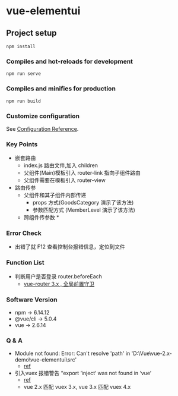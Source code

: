 # vue-elementui

## Project setup
```
npm install
```

### Compiles and hot-reloads for development
```
npm run serve
```

### Compiles and minifies for production
```
npm run build
```

### Customize configuration
See [Configuration Reference](https://cli.vuejs.org/config/).


### Key Points
* 嵌套路由
    * index.js 路由文件,加入 children
    * 父组件(Main)模板引入 router-link 指向子组件路由
    * 父组件需要在模板引入 router-view
* 路由传参
    * 父组件和其子组件内部传递
        * props 方式(GoodsCategory 演示了该方法)
        * 参数匹配方式 (MemberLevel 演示了该方法)
    * 跨组件传参数
        *
### Error Check
* 出错了就 F12 查看控制台报错信息，定位到文件

### Function List
* 判断用户是否登录 router.beforeEach
  * [vue-router 3.x , 全局前置守卫](https://v3.router.vuejs.org/zh/guide/advanced/navigation-guards.html#%E5%85%A8%E5%B1%80%E5%89%8D%E7%BD%AE%E5%AE%88%E5%8D%AB)
### Software Version
* npm -> 6.14.12
* @vue/cli -> 5.0.4
* vue -> 2.6.14

### Q & A
* Module not found: Error: Can't resolve 'path' in 'D:\Vue\vue-2.x-demo\vue-elementui\src'
  * [ref](https://blog.csdn.net/xjcwzp/article/details/118725888)
* 引入vuex 报错警告 “export ‘inject‘ was not found in ‘vue‘
  * [ref](https://blog.csdn.net/weixin_44856544/article/details/123168789?spm=1001.2101.3001.6661.1&utm_medium=distribute.pc_relevant_t0.none-task-blog-2%7Edefault%7ECTRLIST%7ERate-1.pc_relevant_aa&depth_1-utm_source=distribute.pc_relevant_t0.none-task-blog-2%7Edefault%7ECTRLIST%7ERate-1.pc_relevant_aa&utm_relevant_index=1)
  * vue 2.x 匹配 vuex 3.x, vue 3.x 匹配 vuex 4.x
